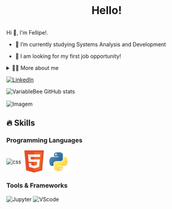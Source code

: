 <!--título-->
<div id="user-content-toc">

  <ul align="center">
    <summary><h1 style="display: inline-block">Hello!</h1></summary>
</div>

<!-- Presentation -->

<p>
  Hi 👋, I'm Fellipe!.

  - 🌱 I’m currently studying Systems Analysis and Development 

  - 🔭 I am looking for my first job opportunity!
</p>

<!-- Dropdown -->

<details>
  <summary>👨‍💻 More about me</summary>

  - 💬 I am 19 years old, currently living in Brazil. I have good english communication and have basic experience with Python, HTML-5, CSS and ChatGPT. 

</details>

<!-- Links -->
[![LinkedIn](https://img.shields.io/badge/LinkedIn-0077B5?style=for-the-badge&logo=linkedin&logoColor=white)](https://www.linkedin.com/in/fellipeeduardomoura)



<!-- GithubStats -->
![VariableBee GitHub stats](https://github-readme-stats.vercel.app/api?username=felppppp&show_icons=true&theme=gotham)

<!-- Portfolio -->
<p align="left">
  <img align="center" src="https://i.gifer.com/BPo7.gif" alt="Imagem" height="500" >
</p>

## 🔥 Skills
<!-- Skills: Programming Languages -->
  <div style="flex-basis: 48%;">
    <h3>Programming Languages</h3>
    <img align="center" alt = " css" src="https://cdn.jsdelivr.net/gh/devicons/devicon@latest/icons/css3/css3-original.svg" height=60px />
    <img align="center" alt="HTML" height="60" width="60" src="https://raw.githubusercontent.com/devicons/devicon/master/icons/html5/html5-original.svg">
    <img align="center" alt="Python" height="60" width="60" src="https://raw.githubusercontent.com/devicons/devicon/master/icons/python/python-original.svg">
  </div>
  
  <!-- Skills: Tools & Frameworks -->
  <div style="flex-basis: 48%;">
    <h3>Tools & Frameworks</h3>
    <img align="center" alt="Jupyter" height="30" width="40" src="https://cdn.jsdelivr.net/gh/devicons/devicon/icons/jupyter/jupyter-original.svg">
    <img align="center" alt="VScode" height="60" width="60" src="https://cdn.jsdelivr.net/gh/devicons/devicon/icons/vscode/vscode-original.svg">
  </div>
  
  <!-- Skills: Libraries -->
  <!--<div style="flex-basis: 48%;">
    <h3>Libraries</h3>
    <img align="center" alt="Numpy" height="30" width="40" src="https://cdn.jsdelivr.net/gh/devicons/devicon/icons/numpy/numpy-original.svg">
    <img align="center" alt="Pandas" src="https://raw.githubusercontent.com/devicons/devicon/2ae2a900d2f041da66e950e4d48052658d850630/icons/pandas/pandas-original.svg" alt="pandas" width="40" height="40"/>
    <img align="center" alt="Seaborn" src="https://seaborn.pydata.org/_images/logo-mark-lightbg.svg" alt="seaborn" width="40" height="40"/>
    <img align="center" alt="Scikit-learn" src="https://upload.wikimedia.org/wikipedia/commons/0/05/Scikit_learn_logo_small.svg" alt="scikit_learn" width="40" height="40"/>
  </div>
